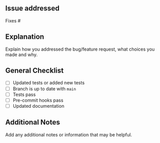 ## Issue addressed
Fixes #<issue number>

## Explanation
Explain how you addressed the bug/feature request, what choices you made and why.

## General Checklist
- [ ] Updated tests or added new tests
- [ ] Branch is up to date with `main`
- [ ] Tests pass
- [ ] Pre-commit hooks pass
- [ ] Updated documentation

## Additional Notes 
Add any additional notes or information that may be helpful.
